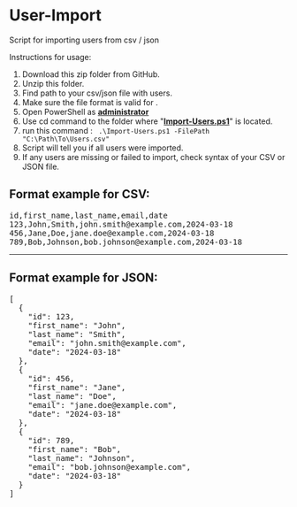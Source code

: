 # User-Import
Script for importing users from csv / json

Instructions for usage:

1. Download this zip folder from GitHub.
2. Unzip this folder.
3. Find path to your csv/json file with users.
4. Make sure the file format is valid for .
5. Open PowerShell as **<u>administrator</u>**
6. Use cd command to the folder where "**<u>Import-Users.ps1</u>**" is located.
7. run this command : ``` .\Import-Users.ps1 -FilePath "C:\Path\To\Users.csv"``` 
8. Script will tell you if all users were imported. 
9. If any users are missing or failed to import, check syntax of your CSV or JSON file.

## Format example for CSV:
<pre>
id,first_name,last_name,email,date
123,John,Smith,john.smith@example.com,2024-03-18
456,Jane,Doe,jane.doe@example.com,2024-03-18
789,Bob,Johnson,bob.johnson@example.com,2024-03-18
</pre>
---

## Format example for JSON:

<pre>
[
  {
    "id": 123,
    "first_name": "John",
    "last_name": "Smith",
    "email": "john.smith@example.com",
    "date": "2024-03-18"
  },
  {
    "id": 456,
    "first_name": "Jane",
    "last_name": "Doe",
    "email": "jane.doe@example.com",
    "date": "2024-03-18"
  },
  {
    "id": 789,
    "first_name": "Bob",
    "last_name": "Johnson",
    "email": "bob.johnson@example.com",
    "date": "2024-03-18"
  }
]
</pre>